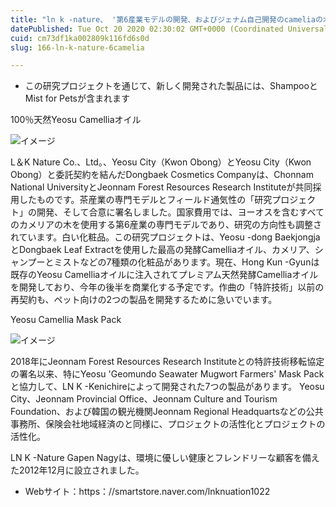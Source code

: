 ```yaml
---
title: "ln k -nature、 '第6産業モデルの開発、およびジェナム自己開発のcameliaの木を使用した敷地のデモンストレーション'"
datePublished: Tue Oct 20 2020 02:30:02 GMT+0000 (Coordinated Universal Time)
cuid: cm73df1ka002809k116fd6s0d
slug: 166-ln-k-nature-6camelia

---
```



- この研究プロジェクトを通じて、新しく開発された製品には、ShampooとMist for Petsが含まれます

100％天然Yeosu Camelliaオイル

![イメージ](https://cdn.hashnode.com/res/hashnode/image/upload/v1739453017326/470a9782-1a9c-481d-beea-3fae52760342.jpeg)

L＆K Nature Co.、Ltd。、Yeosu City（Kwon Obong）とYeosu City（Kwon Obong）と委託契約を結んだDongbaek Cosmetics Companyは、Chonnam National UniversityとJeonnam Forest Resources Research Instituteが共同採用したものです。茶産業の専門モデルとフィールド通気性の「研究プロジェクト」の開発、そして合意に署名しました。国家費用では、ヨーオスを含むすべてのカメリアの木を使用する第6産業の専門モデルであり、研究の方向性も調整されています。白い化粧品。この研究プロジェクトは、Yeosu -dong BaekjongjaとDongbaek Leaf Extractを使用した最高の発酵Camelliaオイル、カメリア、シャンプーとミストなどの7種類の化粧品があります。現在、Hong Kun -Gyunは既存のYeosu Camelliaオイルに注入されてプレミアム天然発酵Camelliaオイルを開発しており、今年の後半を商業化する予定です。作曲の「特許技術」以前の再契約も、ペット向けの2つの製品を開発するために急いでいます。

Yeosu Camellia Mask Pack

![イメージ](https://cdn.hashnode.com/res/hashnode/image/upload/v1739453019491/b8c192fd-2ff0-40d5-b618-d1f85f3f9735.jpeg)

2018年にJeonnam Forest Resources Research Instituteとの特許技術移転協定の署名以来、特にYeosu 'Geomundo Seawater Mugwort Farmers' Mask Packと協力して、LN K -Kenichireによって開発された7つの製品があります。 Yeosu City、Jeonnam Provincial Office、Jeonnam Culture and Tourism Foundation、および韓国の観光機関Jeonnam Regional Headquartsなどの公共事務所、保険会社地域経済のと同様に、プロジェクトの活性化とプロジェクトの活性化。

LN K -Nature Gapen Nagyは、環境に優しい健康とフレンドリーな顧客を備えた2012年12月に設立されました。

- Webサイト：https：//smartstore.naver.com/lnknuation1022